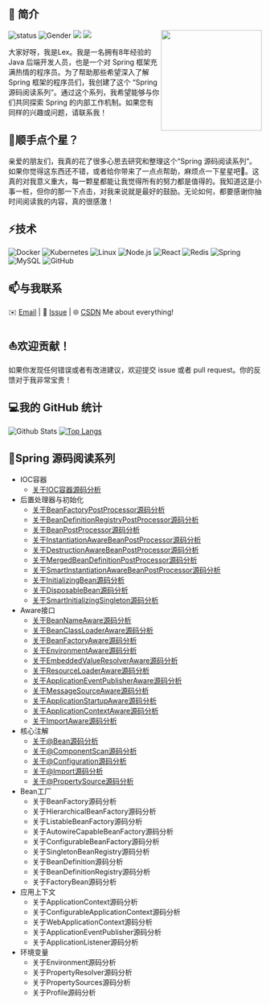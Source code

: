 ## 👋 简介
<img align='right' src='https://octodex.github.com/images/hula_loop_octodex03.gif' width='200'>

![status](https://img.shields.io/badge/status-up-brightgreen) ![Gender](https://img.shields.io/badge/gender-%F0%9F%A4%B5-lightgrey) ![](https://img.shields.io/static/v1?label=wechat&message=xcs19930428&color=7BB32E&logo=wechat) ![](https://visitor-badge.lithub.cc/badge?page_id=github.com/xuchengsheng)

大家好呀，我是Lex。我是一名拥有8年经验的Java 后端开发人员，也是一个对 Spring 框架充满热情的程序员。为了帮助那些希望深入了解 Spring 框架的程序员们，我创建了这个 “Spring 源码阅读系列”。通过这个系列，我希望能够与你们共同探索 Spring 的内部工作机制。如果您有同样的兴趣或问题，请联系我！

## 🙏顺手点个星？

亲爱的朋友们，我真的花了很多心思去研究和整理这个“Spring 源码阅读系列”。如果你觉得这东西还不错，或者给你带来了一点点帮助，麻烦点一下星星吧🌟。这真的对我意义重大，每一颗星都能让我觉得所有的努力都是值得的。我知道这是小事一桩，但你的那一下点击，对我来说就是最好的鼓励。无论如何，都要感谢你抽时间阅读我的内容，真的很感激！

## ⚡技术

![Docker](https://img.shields.io/badge/-Docker-000?&logo=Docker)
![Kubernetes](https://img.shields.io/badge/-Kubernetes-000?&logo=Kubernetes)
![Linux](https://img.shields.io/badge/-Linux-000?&logo=Linux)
![Node.js](https://img.shields.io/badge/-Node.js-000?&logo=node.js)
![React](https://img.shields.io/badge/-React-000?&logo=React)
![Redis](https://img.shields.io/badge/-Redis-000?&logo=Redis)
![Spring](https://img.shields.io/badge/-Spring-000?&logo=Spring)
![MySQL](https://img.shields.io/badge/-MySQL-000?&logo=MySQL)
![GitHub](https://img.shields.io/badge/-GitHub-181717?style=flat-square&logo=github)

## 📫与我联系

✉️ [Email](xuchengshengsuper@163.com) | 💬 [Issue](https://github.com/xuchengsheng/spring-reading/issues) | 🌐 [CSDN](https://blog.csdn.net/duzhuang2399?type=blog)  Me about everything!

## ⛵欢迎贡献！

如果你发现任何错误或者有改进建议，欢迎提交 issue 或者 pull request。你的反馈对于我非常宝贵！

## 💻我的 GitHub 统计

![Github Stats](https://github-readme-stats.vercel.app/api?username=xuchengsheng&count_private=true&show_icons=true)
[![Top Langs](https://github-readme-stats.vercel.app/api/top-langs/?username=xuchengsheng&layout=compact)](https://github.com/anuraghazra/github-readme-stats)

## 🌱Spring 源码阅读系列

+ IOC容器
  + [关于IOC容器源码分析](spring-core-ioc/README.md)
+ 后置处理器与初始化
  + [关于BeanFactoryPostProcessor源码分析](spring-interface-beanFactoryPostProcessor/README.md)
  + [关于BeanDefinitionRegistryPostProcessor源码分析](spring-interface-beanDefinitionRegistryPostProcessor/README.md)
  + [关于BeanPostProcessor源码分析](spring-interface-beanPostProcessor/README.md)
  + [关于InstantiationAwareBeanPostProcessor源码分析](spring-interface-instantiationAwareBeanPostProcessor/README.md)
  + [关于DestructionAwareBeanPostProcessor源码分析](spring-interface-destructionAwareBeanPostProcessor/README.md)
  + [关于MergedBeanDefinitionPostProcessor源码分析](spring-interface-mergedBeanDefinitionPostProcessor/README.md)
  + [关于SmartInstantiationAwareBeanPostProcessor源码分析](spring-interface-smartInstantiationAwareBeanPostProcessor/README.md)
  + [关于InitializingBean源码分析](spring-interface-initializingBean/README.md)
  + [关于DisposableBean源码分析](spring-interface-disposableBean/README.md)
  + [关于SmartInitializingSingleton源码分析](spring-interface-smartInitializingSingleton/README.md)
+ Aware接口
  + [关于BeanNameAware源码分析](spring-aware-beanNameAware/README.md)
  + [关于BeanClassLoaderAware源码分析](spring-aware-beanClassLoaderAware/README.md)
  + [关于BeanFactoryAware源码分析](spring-aware-beanFactoryAware/README.md)
  + [关于EnvironmentAware源码分析](spring-aware-environmentAware/README.md)
  + [关于EmbeddedValueResolverAware源码分析](spring-aware-embeddedValueResolverAware/README.md)
  + [关于ResourceLoaderAware源码分析](spring-aware-resourceLoaderAware/README.md)
  + [关于ApplicationEventPublisherAware源码分析](spring-aware-applicationEventPublisherAware/README.md)
  + [关于MessageSourceAware源码分析](spring-aware-messageSourceAware/README.md)
  + [关于ApplicationStartupAware源码分析](spring-aware-applicationStartupAware/README.md)
  + [关于ApplicationContextAware源码分析](spring-aware-applicationContextAware/README.md)
  + [关于ImportAware源码分析](spring-aware-importAware/README.md)
+ 核心注解
  + [关于@Bean源码分析](spring-annotation-bean/README.md)
  + [关于@ComponentScan源码分析](spring-annotation-componentScan/README.md)
  + [关于@Configuration源码分析](spring-annotation-configuration/README.md)
  + [关于@Import源码分析](spring-annotation-import/README.md)
  + [关于@PropertySource源码分析](spring-annotation-propertySource/README.md)
+ Bean工厂
  + 关于BeanFactory源码分析
  + 关于HierarchicalBeanFactory源码分析
  + 关于ListableBeanFactory源码分析
  + 关于AutowireCapableBeanFactory源码分析
  + 关于ConfigurableBeanFactory源码分析
  + 关于SingletonBeanRegistry源码分析
  + 关于BeanDefinition源码分析
  + 关于BeanDefinitionRegistry源码分析
  + 关于FactoryBean源码分析
+ 应用上下文
  - 关于ApplicationContext源码分析
  - 关于ConfigurableApplicationContext源码分析
  - 关于WebApplicationContext源码分析
  - 关于ApplicationEventPublisher源码分析
  - 关于ApplicationListener源码分析
+ 环境变量
  - 关于Environment源码分析
  - 关于PropertyResolver源码分析
  - 关于PropertySources源码分析
  - 关于Profile源码分析